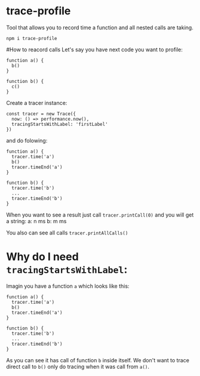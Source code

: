 # trace-profile
Tool that allows you to record time a function and all nested calls are taking.

`npm i trace-profile`

#How to reacord calls
Let's say you have next code you want to profile:

```
function a() {
  b()
}

function b() {
  c()
}
```

Create a tracer instance:
```
const tracer = new Trace({
  now: () => performance.now(),
  tracingStartsWithLabel: 'firstLabel'
})
```

and do folowing:

```
function a() {
  tracer.time('a')
  b()
  tracer.timeEnd('a')
}

function b() {
  tracer.time('b')
  ...
  tracer.timeEnd('b')
}
```

When you want to see a result just call `tracer.printCall(0)` and you will get a string:
a: n ms
 b: m ms

You also can see all calls `tracer.printAllCalls()` 

# Why do I need `tracingStartsWithLabel`:
Imagin you have a function `a` which looks like this:
```
function a() {
  tracer.time('a')
  b()
  tracer.timeEnd('a')
}

function b() {
  tracer.time('b')
  ...
  tracer.timeEnd('b')
}
```
 As you can see it has call of function `b` inside itself. We don't want to trace direct call to `b()` only do tracing when it was call from `a()`.

